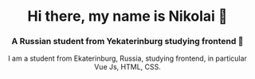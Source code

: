 <h1 align="center">Hi there, my name is Nikolai 👋</h1>
<h3 align="center">A Russian student from Yekaterinburg studying frontend 🤔</h3>

<p align="center">I am a student from Ekaterinburg, Russia, studying frontend, in particular Vue Js, HTML, CSS.</p>

<!--
**NikolayKot/NikolayKot** is a ✨ _special_ ✨ repository because its `README.md` (this file) appears on your GitHub profile.

Here are some ideas to get you started:

- 🔭 I’m currently working on ...
- 🌱 I’m currently learning ...
- 👯 I’m looking to collaborate on ...
- 🤔 I’m looking for help with ...
- 💬 Ask me about ...
- 📫 How to reach me: ...
- 😄 Pronouns: ...
- ⚡ Fun fact: ...
-->
